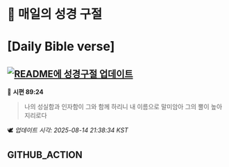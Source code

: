 # 🙏 매일의 성경 구절
# [Daily Bible verse]
## [![README에 성경구절 업데이트](https://github.com/DONGSUKA/first_test/actions/workflows/update-readme-bible.yml/badge.svg)](https://github.com/DONGSUKA/first_test/actions/workflows/update-readme-bible.yml)
<!-- START_BIBLE_VERSE -->
📖 **시편 89:24**
> 나의 성실함과 인자함이 그와 함께 하리니 내 이름으로 말미암아 그의 뿔이 높아지리로다

🕊️ _업데이트 시각: 2025-08-14 21:38:34 KST_
  <!-- END_BIBLE_VERSE -->
## GITHUB_ACTION
